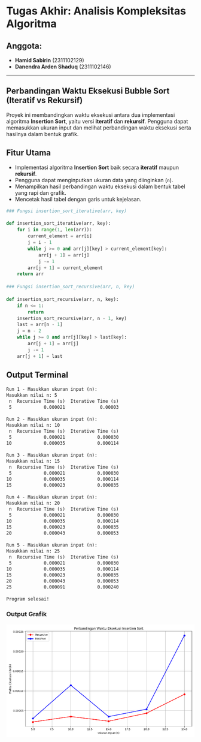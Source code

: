 # Tugas Akhir: Analisis Kompleksitas Algoritma

## Anggota:
- **Hamid Sabirin** (2311102129)
- **Danendra Arden Shaduq** (2311102146)

---

## Perbandingan Waktu Eksekusi Bubble Sort (Iteratif vs Rekursif)

Proyek ini membandingkan waktu eksekusi antara dua implementasi algoritma **Insertion Sort**, yaitu versi **iteratif** dan **rekursif**. Pengguna dapat memasukkan ukuran input dan melihat perbandingan waktu eksekusi serta hasilnya dalam bentuk grafik.

## Fitur Utama
- Implementasi algoritma **Insertion Sort** baik secara **iteratif** maupun **rekursif**.
- Pengguna dapat menginputkan ukuran data yang diinginkan (`n`).
- Menampilkan hasil perbandingan waktu eksekusi dalam bentuk tabel yang rapi dan grafik.
- Mencetak hasil tabel dengan garis untuk kejelasan.



```python
### Fungsi insertion_sort_iterative(arr, key)

def insertion_sort_iterative(arr, key):
    for i in range(1, len(arr)):
        current_element = arr[i]
        j = i - 1
        while j >= 0 and arr[j][key] > current_element[key]:
            arr[j + 1] = arr[j]
            j -= 1
        arr[j + 1] = current_element
    return arr

### Fungsi insertion_sort_recursive(arr, n, key)

def insertion_sort_recursive(arr, n, key):
    if n <= 1:
        return
    insertion_sort_recursive(arr, n - 1, key)
    last = arr[n - 1]
    j = n - 2
    while j >= 0 and arr[j][key] > last[key]:
        arr[j + 1] = arr[j]
        j -= 1
    arr[j + 1] = last
```

## Output Terminal

```plaintext
Run 1 - Masukkan ukuran input (n):
Masukkan nilai n: 5
 n  Recursive Time (s)  Iterative Time (s)
 5            0.000021             0.00003

Run 2 - Masukkan ukuran input (n):
Masukkan nilai n: 10
 n  Recursive Time (s)  Iterative Time (s)
 5            0.000021            0.000030
10            0.000035            0.000114

Run 3 - Masukkan ukuran input (n):
Masukkan nilai n: 15
 n  Recursive Time (s)  Iterative Time (s)
 5            0.000021            0.000030
10            0.000035            0.000114
15            0.000023            0.000035

Run 4 - Masukkan ukuran input (n):
Masukkan nilai n: 20
 n  Recursive Time (s)  Iterative Time (s)
 5            0.000021            0.000030
10            0.000035            0.000114
15            0.000023            0.000035
20            0.000043            0.000053

Run 5 - Masukkan ukuran input (n):
Masukkan nilai n: 25
 n  Recursive Time (s)  Iterative Time (s)
 5            0.000021            0.000030
10            0.000035            0.000114
15            0.000023            0.000035
20            0.000043            0.000053
25            0.000091            0.000240

Program selesai!
```

### Output Grafik
![output](https://github.com/Hamid165/TA_AKA_HAMID_ARDEN/blob/main/grafik.png)